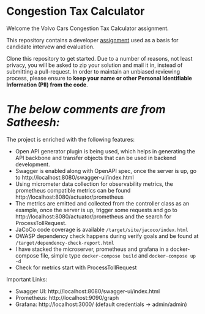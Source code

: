 # Congestion Tax Calculator

Welcome the Volvo Cars Congestion Tax Calculator assignment.

This repository contains a developer [assignment](ASSIGNMENT.md) used as a basis for candidate intervew and evaluation.

Clone this repository to get started. Due to a number of reasons, not least privacy, you will be asked to zip your solution and mail it in, instead of submitting a pull-request. In order to maintain an unbiased reviewing process, please ensure to **keep your name or other Personal Identifiable Information (PII) from the code**.

# _The below comments are from Satheesh:_

The project is enriched with the following features:

- Open API generator plugin is being used, which helps in generating the API backbone and transfer objects that can be used in backend development. 
- Swagger is enabled along with OpenAPI spec, once the server is up, go to http://localhost:8080/swagger-ui/index.html
- Using micrometer data collection for observability metrics, the prometheus compatible metrics can be found http://localhost:8080/actuator/prometheus
- The metrics are emitted and collected from the controller class as an example, once the server is up, trigger some requests and go to http://localhost:8080/actuator/prometheus and the search for ProcessTollRequest.
- JaCoCo code coverage is available ``/target/site/jacoco/index.html``
- OWASP dependency check happens during verify goals and be found at ```/target/dependency-check-report.html```
- I have stacked the microserver, prometheus and grafana in a docker-compose file, simple type ``docker-compose build`` and ``docker-compose up -d``
- Check for metrics start with ProcessTollRequest

Important Links:
- Swagger UI: http://localhost:8080/swagger-ui/index.html
- Prometheus: http://localhost:9090/graph
- Grafana: http://localhost:3000/ (default credentials -> admin/admin)

